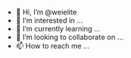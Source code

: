 - 👋 Hi, I’m @weielite
- 👀 I’m interested in ...
- 🌱 I’m currently learning ...
- 💞️ I’m looking to collaborate on ...
- 📫 How to reach me ...

<!---
weielite/weielite is a ✨ special ✨ repository because its `README.md` (this file) appears on your GitHub profile.
You can click the Preview link to take a look at your changes.
--->
